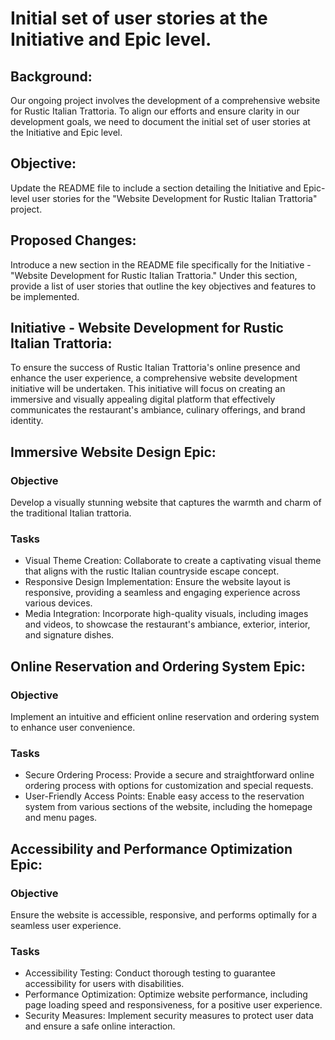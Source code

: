 # Initial set of user stories at the Initiative and Epic level.
## Background:
Our ongoing project involves the development of a comprehensive website for Rustic Italian Trattoria. To align our efforts and ensure clarity in our development goals, we need to document the initial set of user stories at the Initiative and Epic level.

## Objective:
Update the README file to include a section detailing the Initiative and Epic-level user stories for the "Website Development for Rustic Italian Trattoria" project.

## Proposed Changes:
Introduce a new section in the README file specifically for the Initiative - "Website Development for Rustic Italian Trattoria." Under this section, provide a list of user stories that outline the key objectives and features to be implemented.


## Initiative - Website Development for Rustic Italian Trattoria:
To ensure the success of Rustic Italian Trattoria's online presence and enhance the user experience, a comprehensive website development initiative will be undertaken. This initiative will focus on creating an immersive and visually appealing digital platform that effectively communicates the restaurant's ambiance, culinary offerings, and brand identity.



## Immersive Website Design Epic:

### Objective
Develop a visually stunning website that captures the warmth and charm of the traditional Italian trattoria.
### Tasks
* Visual Theme Creation: Collaborate to create a captivating visual theme that aligns with the rustic Italian countryside escape concept.
* Responsive Design Implementation: Ensure the website layout is responsive, providing a seamless and engaging experience across various devices.
* Media Integration: Incorporate high-quality visuals, including images and videos, to showcase the restaurant's ambiance, exterior, interior, and signature dishes.



## Online Reservation and Ordering System Epic:

### Objective
Implement an intuitive and efficient online reservation and ordering system to enhance user convenience.
### Tasks
* Secure Ordering Process: Provide a secure and straightforward online ordering process with options for customization and special requests.
* User-Friendly Access Points: Enable easy access to the reservation system from various sections of the website, including the homepage and menu pages.


## Accessibility and Performance Optimization Epic:

### Objective
Ensure the website is accessible, responsive, and performs optimally for a seamless user experience.
### Tasks
* Accessibility Testing: Conduct thorough testing to guarantee accessibility for users with disabilities.
* Performance Optimization: Optimize website performance, including page loading speed and responsiveness, for a positive user experience.
* Security Measures: Implement security measures to protect user data and ensure a safe online interaction.

